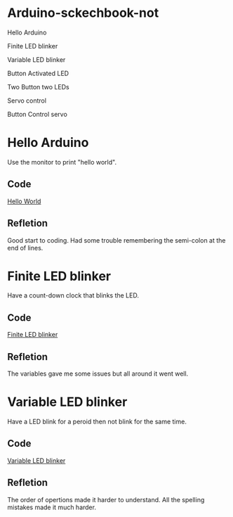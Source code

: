 # Arduino-sckechbook-not



Hello Arduino

Finite LED blinker

Variable LED blinker

Button Activated LED

Two Button two LEDs

Servo control

Button Control servo




# Hello Arduino

Use the monitor to print "hello world".

## Code 
[Hello World](https://create.arduino.cc/editor/wbarnett/49148fc3-9480-4dba-9c02-c4ca2001703a/preview)

## Refletion
Good start to coding. Had some trouble remembering the semi-colon at the end of lines.



# Finite LED blinker

Have a count-down clock that blinks the LED.

## Code 
[Finite LED blinker](https://create.arduino.cc/editor/wbarnett/6a349bd3-ffad-4e96-ba48-023711feee24/preview)

## Refletion
The variables gave me some issues but all around it went well.



# Variable LED blinker

Have a LED blink for a peroid then not blink for the same time.

## Code 
[Variable LED blinker](https://create.arduino.cc/editor/wbarnett/36d9e2c4-c8fb-4244-852d-a021af18ee4d/preview)

## Refletion
The order of opertions made it harder to understand. All the spelling mistakes made it much harder.



